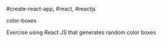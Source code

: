 #create-react-app, #react, #reactjs

color-boxes

Exercise using React JS that generates random color boxes
